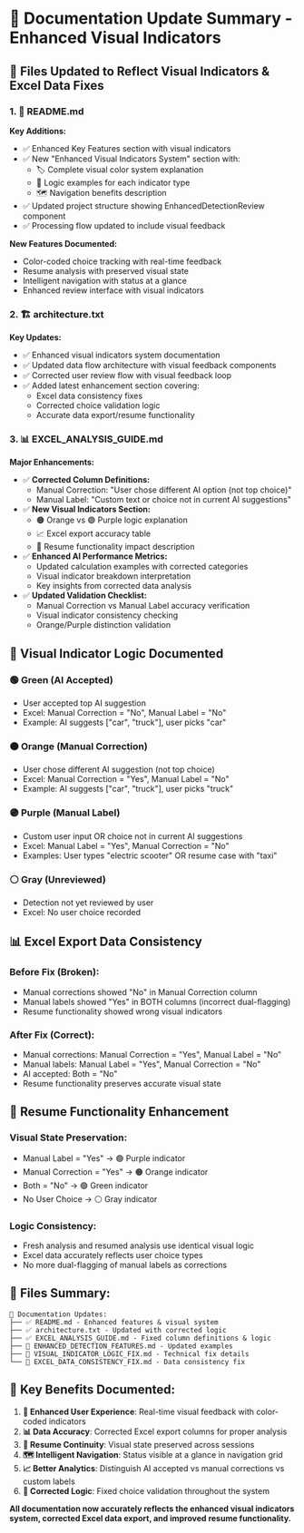 # 📝 Documentation Update Summary - Enhanced Visual Indicators

## 🎯 **Files Updated to Reflect Visual Indicators & Excel Data Fixes**

### **1. 📖 README.md**
**Key Additions:**
- ✅ Enhanced Key Features section with visual indicators
- ✅ New "Enhanced Visual Indicators System" section with:
  - 🏷️ Complete visual color system explanation
  - 🎯 Logic examples for each indicator type
  - 🗺️ Navigation benefits description
- ✅ Updated project structure showing EnhancedDetectionReview component
- ✅ Processing flow updated to include visual feedback

**New Features Documented:**
- Color-coded choice tracking with real-time feedback
- Resume analysis with preserved visual state
- Intelligent navigation with status at a glance
- Enhanced review interface with visual indicators

### **2. 🏗️ architecture.txt**
**Key Updates:**
- ✅ Enhanced visual indicators system documentation
- ✅ Updated data flow architecture with visual feedback components
- ✅ Corrected user review flow with visual feedback loop
- ✅ Added latest enhancement section covering:
  - Excel data consistency fixes
  - Corrected choice validation logic
  - Accurate data export/resume functionality

### **3. 📊 EXCEL_ANALYSIS_GUIDE.md**
**Major Enhancements:**
- ✅ **Corrected Column Definitions:**
  - Manual Correction: "User chose different AI option (not top choice)"
  - Manual Label: "Custom text or choice not in current AI suggestions"
- ✅ **New Visual Indicators Section:**
  - 🟠 Orange vs 🟣 Purple logic explanation
  - 📈 Excel export accuracy table
  - 🔄 Resume functionality impact description
- ✅ **Enhanced AI Performance Metrics:**
  - Updated calculation examples with corrected categories
  - Visual indicator breakdown interpretation
  - Key insights from corrected data analysis
- ✅ **Updated Validation Checklist:**
  - Manual Correction vs Manual Label accuracy verification
  - Visual indicator consistency checking
  - Orange/Purple distinction validation

## 🎨 **Visual Indicator Logic Documented**

### **🟢 Green (AI Accepted)**
- User accepted top AI suggestion
- Excel: Manual Correction = "No", Manual Label = "No"
- Example: AI suggests ["car", "truck"], user picks "car"

### **🟠 Orange (Manual Correction)** 
- User chose different AI suggestion (not top choice)
- Excel: Manual Correction = "Yes", Manual Label = "No"
- Example: AI suggests ["car", "truck"], user picks "truck"

### **🟣 Purple (Manual Label)**
- Custom user input OR choice not in current AI suggestions
- Excel: Manual Label = "Yes", Manual Correction = "No"
- Examples: User types "electric scooter" OR resume case with "taxi"

### **⚪ Gray (Unreviewed)**
- Detection not yet reviewed by user
- Excel: No user choice recorded

## 📊 **Excel Export Data Consistency**

### **Before Fix (Broken):**
- Manual corrections showed "No" in Manual Correction column
- Manual labels showed "Yes" in BOTH columns (incorrect dual-flagging)
- Resume functionality showed wrong visual indicators

### **After Fix (Correct):**
- Manual corrections: Manual Correction = "Yes", Manual Label = "No"
- Manual labels: Manual Label = "Yes", Manual Correction = "No"  
- AI accepted: Both = "No"
- Resume functionality preserves accurate visual state

## 🔄 **Resume Functionality Enhancement**

### **Visual State Preservation:**
- Manual Label = "Yes" → 🟣 Purple indicator
- Manual Correction = "Yes" → 🟠 Orange indicator
- Both = "No" → 🟢 Green indicator
- No User Choice → ⚪ Gray indicator

### **Logic Consistency:**
- Fresh analysis and resumed analysis use identical visual logic
- Excel data accurately reflects user choice types
- No more dual-flagging of manual labels as corrections

## 📁 **Files Summary:**

```
📝 Documentation Updates:
├── ✅ README.md - Enhanced features & visual system
├── ✅ architecture.txt - Updated with corrected logic
├── ✅ EXCEL_ANALYSIS_GUIDE.md - Fixed column definitions & logic
├── 📄 ENHANCED_DETECTION_FEATURES.md - Updated examples
├── 📄 VISUAL_INDICATOR_LOGIC_FIX.md - Technical fix details
└── 📄 EXCEL_DATA_CONSISTENCY_FIX.md - Data consistency fix
```

## 🎯 **Key Benefits Documented:**

1. **🎨 Enhanced User Experience**: Real-time visual feedback with color-coded indicators
2. **📊 Data Accuracy**: Corrected Excel export columns for proper analysis
3. **🔄 Resume Continuity**: Visual state preserved across sessions
4. **🗺️ Intelligent Navigation**: Status visible at a glance in navigation grid
5. **📈 Better Analytics**: Distinguish AI accepted vs manual corrections vs custom labels
6. **🎯 Corrected Logic**: Fixed choice validation throughout the system

**All documentation now accurately reflects the enhanced visual indicators system, corrected Excel data export, and improved resume functionality.**